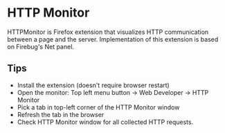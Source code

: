 HTTP Monitor
============

HTTPMonitor is Firefox extension that visualizes HTTP communication between a page and
the server. Implementation of this extension is based on Firebug's Net panel.

Tips
----

* Install the extension (doesn't require browser restart)
* Open the monitor: Top left menu button -> Web Developer -> HTTP Monitor
* Pick a tab in top-left corner of the HTTP Monitor window
* Refresh the tab in the browser
* Check HTTP Monitor window for all collected HTTP requests.
 
